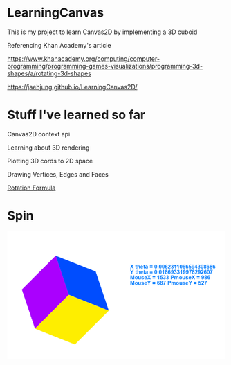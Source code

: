 # LearningCanvas

This is my project to learn Canvas2D by implementing a 3D cuboid

Referencing Khan Academy's article

https://www.khanacademy.org/computing/computer-programming/programming-games-visualizations/programming-3d-shapes/a/rotating-3d-shapes

https://jaehjung.github.io/LearningCanvas2D/

# Stuff I've learned so far

Canvas2D context api

Learning about 3D rendering

Plotting 3D cords to 2D space

Drawing Vertices, Edges and Faces

[Rotation Formula ](https://unix4lyfe.org/rotation/)

# Spin
![](https://github.com/JaeHJung/LearningCanvas2D/blob/main/spin.gif)
